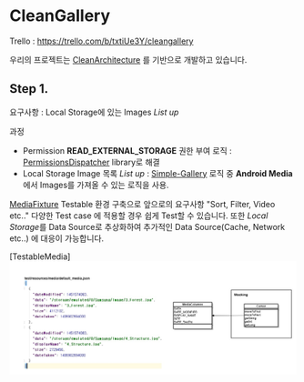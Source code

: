 # CleanGallery
Trello : https://trello.com/b/txtiUe3Y/cleangallery

우리의 프로젝트는 [CleanArchitecture][cleancode] 를 기반으로 개발하고 있습니다.


## Step 1.
요구사항 : Local Storage에 있는 Images  _List up_

과정

 * Permission **READ_EXTERNAL_STORAGE** 권한 부여 로직 : [PermissionsDispatcher](https://github.com/permissions-dispatcher/PermissionsDispatcher) library로 해결
 * Local Storage Image 목록 _List up_ : [Simple-Gallery](https://github.com/SimpleMobileTools/Simple-Gallery) 로직 중 **Android Media**에서 Images를 가져올 수 있는
 로직을 사용.

[MediaFixture](https://github.com/kimtaesu/CleanGallery/blob/master/app/src/test/java/com/hucet/clean/gallery/fixture/MediaFixture.kt) Testable 환경 구축으로 앞으로의 요구사항 "Sort, Filter, Video etc.." 다양한 Test case 에 적용할 경우 쉽게 Test할 수 있습니다.
또한 *Local Storage*를 Data Source로 추상화하여 추가적인 Data Source(Cache, Network etc..) 에 대응이 가능합니다.

[TestableMedia]
![](/document/media_testable.jpg)

 [cleancode]: https://github.com/bufferapp/clean-architecture-components-boilerplate
